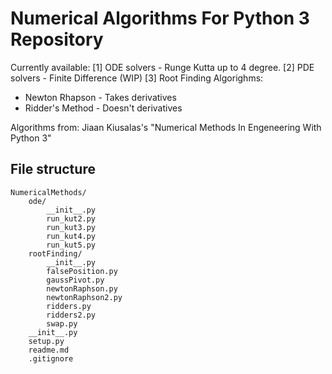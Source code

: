 # Numerical Algorithms For Python 3 Repository
Currently available: 
[1] ODE solvers - Runge Kutta up to 4 degree.
[2] PDE solvers - Finite Difference (WIP)
[3] Root Finding Algorighms:
* Newton Rhapson - Takes derivatives
* Ridder's Method - Doesn't derivatives

Algorithms from: Jiaan Kiusalas's "Numerical Methods In Engeneering With Python 3"


## File structure
```
NumericalMethods/
    ode/
        __init__.py
        run_kut2.py
        run_kut3.py
        run_kut4.py
        run_kut5.py
    rootFinding/
        __init__.py
        falsePosition.py
        gaussPivot.py
        newtonRaphson.py
        newtonRaphson2.py
        ridders.py
        ridders2.py
        swap.py
    __init__.py
    setup.py
    readme.md
    .gitignore
```